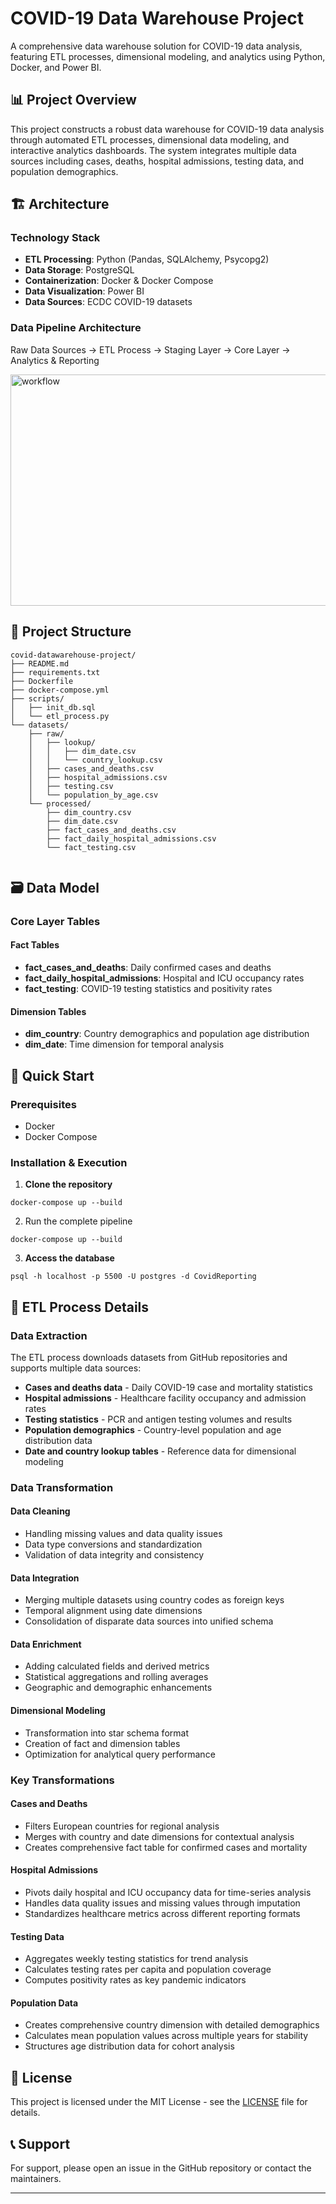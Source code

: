 # COVID-19 Data Warehouse Project

A comprehensive data warehouse solution for COVID-19 data analysis, featuring ETL processes, dimensional modeling, and analytics using Python, Docker, and Power BI.

## 📊 Project Overview

This project constructs a robust data warehouse for COVID-19 data analysis through automated ETL processes, dimensional data modeling, and interactive analytics dashboards. The system integrates multiple data sources including cases, deaths, hospital admissions, testing data, and population demographics.

## 🏗️ Architecture

### Technology Stack
- **ETL Processing**: Python (Pandas, SQLAlchemy, Psycopg2)
- **Data Storage**: PostgreSQL
- **Containerization**: Docker & Docker Compose
- **Data Visualization**: Power BI
- **Data Sources**: ECDC COVID-19 datasets

### Data Pipeline Architecture
Raw Data Sources → ETL Process → Staging Layer → Core Layer → Analytics & Reporting

<img width="597" height="370" alt="workflow" src="https://github.com/user-attachments/assets/6dbe2ae5-0881-408f-8bb0-9df961d6b875" />


## 📁 Project Structure
```tree
covid-datawarehouse-project/
├── README.md
├── requirements.txt
├── Dockerfile
├── docker-compose.yml
├── scripts/
│   ├── init_db.sql
│   └── etl_process.py
└── datasets/
    ├── raw/
    │   ├── lookup/
    │   │   ├── dim_date.csv
    │   │   └── country_lookup.csv
    │   ├── cases_and_deaths.csv
    │   ├── hospital_admissions.csv
    │   ├── testing.csv
    │   └── population_by_age.csv
    └── processed/
        ├── dim_country.csv
        ├── dim_date.csv
        ├── fact_cases_and_deaths.csv
        ├── fact_daily_hospital_admissions.csv
        └── fact_testing.csv
         

```


## 🗃️ Data Model

### Core Layer Tables

#### Fact Tables
- **fact_cases_and_deaths**: Daily confirmed cases and deaths
- **fact_daily_hospital_admissions**: Hospital and ICU occupancy rates
- **fact_testing**: COVID-19 testing statistics and positivity rates

#### Dimension Tables
- **dim_country**: Country demographics and population age distribution
- **dim_date**: Time dimension for temporal analysis

## 🚀 Quick Start

### Prerequisites
- Docker
- Docker Compose

### Installation & Execution

1. **Clone the repository**
  ```console
  docker-compose up --build
  ```

  
2. Run the complete pipeline
```console
docker-compose up --build
  ```

3.  **Access the database**
  ```console
  psql -h localhost -p 5500 -U postgres -d CovidReporting
  ```



## 🔧 ETL Process Details

### Data Extraction
The ETL process downloads datasets from GitHub repositories and supports multiple data sources:

- **Cases and deaths data** - Daily COVID-19 case and mortality statistics
- **Hospital admissions** - Healthcare facility occupancy and admission rates
- **Testing statistics** - PCR and antigen testing volumes and results
- **Population demographics** - Country-level population and age distribution data
- **Date and country lookup tables** - Reference data for dimensional modeling

### Data Transformation

#### Data Cleaning
- Handling missing values and data quality issues
- Data type conversions and standardization
- Validation of data integrity and consistency

#### Data Integration
- Merging multiple datasets using country codes as foreign keys
- Temporal alignment using date dimensions
- Consolidation of disparate data sources into unified schema

#### Data Enrichment
- Adding calculated fields and derived metrics
- Statistical aggregations and rolling averages
- Geographic and demographic enhancements

#### Dimensional Modeling
- Transformation into star schema format
- Creation of fact and dimension tables
- Optimization for analytical query performance

### Key Transformations

#### Cases and Deaths
- Filters European countries for regional analysis
- Merges with country and date dimensions for contextual analysis
- Creates comprehensive fact table for confirmed cases and mortality

#### Hospital Admissions
- Pivots daily hospital and ICU occupancy data for time-series analysis
- Handles data quality issues and missing values through imputation
- Standardizes healthcare metrics across different reporting formats

#### Testing Data
- Aggregates weekly testing statistics for trend analysis
- Calculates testing rates per capita and population coverage
- Computes positivity rates as key pandemic indicators

#### Population Data
- Creates comprehensive country dimension with detailed demographics
- Calculates mean population values across multiple years for stability
- Structures age distribution data for cohort analysis



## 📝 License

This project is licensed under the MIT License - see the [LICENSE](LICENSE) file for details.


## 📞 Support

For support, please open an issue in the GitHub repository or contact the maintainers.

---




